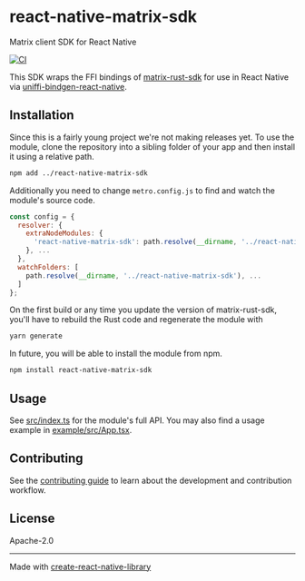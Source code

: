 # react-native-matrix-sdk

Matrix client SDK for React Native

[![CI](https://github.com/unomed-dev/react-native-matrix-sdk/actions/workflows/ci.yml/badge.svg)](https://github.com/unomed-dev/react-native-matrix-sdk/actions/workflows/ci.yml)

This SDK wraps the FFI bindings of [matrix-rust-sdk] for use in React Native via
[uniffi-bindgen-react-native].


## Installation

Since this is a fairly young project we're not making releases yet. To use the module,
clone the repository into a sibling folder of your app and then install it using a relative
path.

```sh
npm add ../react-native-matrix-sdk
```

Additionally you need to change `metro.config.js` to find and watch the module's source
code.

```js
const config = {
  resolver: {
    extraNodeModules: {
      'react-native-matrix-sdk': path.resolve(__dirname, '../react-native-matrix-sdk'),
    }, ...
  },
  watchFolders: [
    path.resolve(__dirname, '../react-native-matrix-sdk'), ...
  ]
};
```

On the first build or any time you update the version of matrix-rust-sdk, you'll have
to rebuild the Rust code and regenerate the module with

```sh
yarn generate
```

In future, you will be able to install the module from npm.

```sh
npm install react-native-matrix-sdk
```


## Usage

See [src/index.ts] for the module's full API. You may also find a usage example
in [example/src/App.tsx].


## Contributing

See the [contributing guide] to learn about the development and contribution workflow.


## License

Apache-2.0


---

Made with [create-react-native-library]


[contributing guide]: CONTRIBUTING.md
[create-react-native-library]: https://github.com/callstack/react-native-builder-bob
[example/src/App.tsx]: example/src/App.tsx
[matrix-rust-sdk]: https://github.com/matrix-org/matrix-rust-sdk
[src/index.ts]: src/index.ts
[uniffi-bindgen-react-native]: https://github.com/jhugman/uniffi-bindgen-react-native
